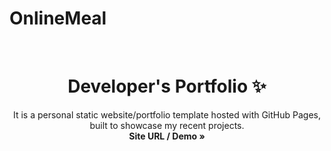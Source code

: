 # OnlineMeal
<!-- PROJECT LOGO -->
<br />
<p align="center">
  <h1 align="center">Developer's Portfolio ✨</h1>

  <p align="center">
    It is a personal static website/portfolio template hosted with GitHub Pages, built to showcase my recent projects.
  <br />
    <strong>Site URL / Demo » </strong>
    <a href="https://mobilelatest.000webhostapp.com/harshp/index.html</a>
